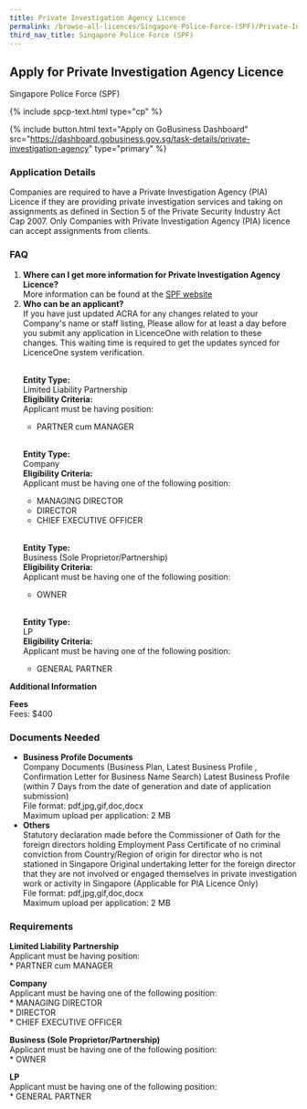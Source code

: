 ```yaml
---
title: Private Investigation Agency Licence
permalink: /browse-all-licences/Singapore-Police-Force-(SPF)/Private-Investigation-Agency-Licence
third_nav_title: Singapore Police Force (SPF)
---
```


## Apply for Private Investigation Agency Licence

Singapore Police Force (SPF)

{% include spcp-text.html type="cp" %}

{% include button.html text="Apply on GoBusiness Dashboard" src="https://dashboard.gobusiness.gov.sg/task-details/private-investigation-agency" type="primary" %}

<H3>Application Details</H3>

<p>Companies are required to have a Private Investigation Agency (PIA) Licence if they are providing private investigation services and taking on assignments as defined in Section 5 of the Private Security Industry Act Cap 2007. Only Companies with Private Investigation Agency (PIA) licence can accept assignments from clients.</p>

<h3>FAQ</h3>

<ol>
<li>
<strong>Where can I get more information for Private Investigation Agency Licence?</strong><br> 
More information can be found at the 
<a href="https://www.police.gov.sg/e-Services/Police-Licences/Private-Investigation-Agency-Licence" target="_blank" rel="noopener">SPF website</a>
</li>
<li>
<strong>Who can be an applicant?</strong><br>
If you have just updated ACRA for any changes related to your Company's name or staff listing, Please allow for at least a day before you submit any application in LicenceOne with relation to these changes. This waiting time is required to get the updates synced for LicenceOne system verification.<br><br>

<strong>Entity Type:</strong> <br>
Limited Liability Partnership<br>
<strong>Eligibility Criteria:</strong><br>
Applicant must be having position:<br> 
* PARTNER cum MANAGER<br> 
<br>

<strong>Entity Type:</strong> <br>
Company<br>
<strong>Eligibility Criteria:</strong><br>
Applicant must be having one of the following position:<br>
* MANAGING DIRECTOR<br>
* DIRECTOR<br>
* CHIEF EXECUTIVE OFFICER<br>
<br> 

<strong>Entity Type:</strong> <br>
Business (Sole Proprietor/Partnership)<br>
<strong>Eligibility Criteria:</strong><br>
Applicant must be having one of the following position:<br>
* OWNER<br>
<br>

<strong>Entity Type:</strong> <br>
LP<br>
<strong>Eligibility Criteria:</strong><br>
Applicant must be having one of the following position:<br>
* GENERAL PARTNER<br>
</li>

</ol>


<strong>Additional Information</strong>

<p><strong>Fees</strong><br>
Fees: $400</p>

<H3>Documents Needed</H3>

<ul>
<li><strong>Business Profile Documents</strong><br />Company Documents (Business Plan, Latest Business Profile , Confirmation Letter for Business Name Search) Latest Business Profile (within 7 Days from the date of generation and date of application submission)
<br>
File format: pdf,jpg,gif,doc,docx<br>
Maximum upload per application: 2 MB
</li>
<li><strong>Others</strong><br />Statutory declaration made before the Commissioner of Oath for the foreign directors holding Employment Pass Certificate of no criminal conviction from Country/Region of origin for director who is not stationed in Singapore Original undertaking letter for the foreign director that they are not involved or engaged themselves in private investigation work or activity in Singapore (Applicable for PIA Licence Only)
<br>
File format: pdf,jpg,gif,doc,docx<br>
Maximum upload per application: 2 MB
</li>
</ul>

<H3>Requirements</H3>

<p><strong>Limited Liability Partnership</strong><br />Applicant must be having position:<br />* PARTNER cum MANAGER</p> 
<p><strong>Company</strong><br />Applicant must be having one of the following position:<br />* MANAGING DIRECTOR<br />* DIRECTOR<br />* CHIEF EXECUTIVE OFFICER</p> 
<p><strong>Business (Sole Proprietor/Partnership)</strong><br />Applicant must be having one of the following position:<br />* OWNER</p> 
<p><strong>LP</strong><br />Applicant must be having one of the following position:<br />* GENERAL PARTNER</p>


